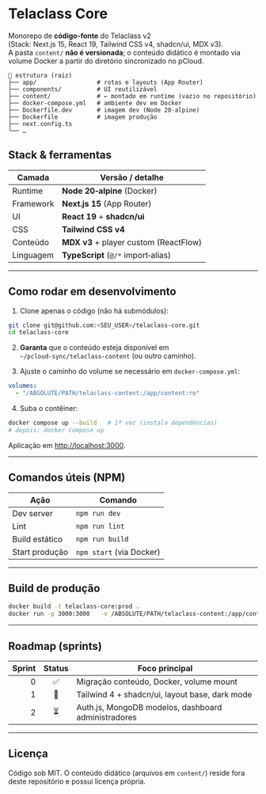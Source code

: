 # Telaclass Core

Monorepo de **código-fonte** do Telaclass v2  
(Stack: Next.js 15, React 19, Tailwind CSS v4, shadcn/ui, MDX v3).  
A pasta `content/` **não é versionada**; o conteúdo didático é montado via volume Docker a partir do diretório sincronizado no pCloud.

```text
📁 estrutura (raiz)
├── app/                 # rotas e layouts (App Router)
├── components/          # UI reutilizável
├── content/             # ← montado em runtime (vazio no repositório)
├── docker-compose.yml   # ambiente dev em Docker
├── Dockerfile.dev       # imagem dev (Node 20‑alpine)
├── Dockerfile           # imagem produção
├── next.config.ts
└── …
```

## Stack & ferramentas

| Camada        | Versão / detalhe                       |
|---------------|----------------------------------------|
| Runtime       | **Node 20‑alpine** (Docker)            |
| Framework     | **Next.js 15** (App Router)            |
| UI            | **React 19** + **shadcn/ui**           |
| CSS           | **Tailwind CSS v4**                    |
| Conteúdo      | **MDX v3** + player custom (ReactFlow) |
| Linguagem     | **TypeScript** (`@/*` import‑alias)    |

---

## Como rodar em desenvolvimento

1. Clone apenas o código (não há submódulos):

```bash
git clone git@github.com:<SEU_USER>/telaclass-core.git
cd telaclass-core
```

2. **Garanta** que o conteúdo esteja disponível em  
`~/pcloud-sync/telaclass-content` (ou outro caminho).

3. Ajuste o caminho do volume se necessário em `docker-compose.yml`:

```yaml
volumes:
  - "/ABSOLUTE/PATH/telaclass-content:/app/content:ro"
```

4. Suba o contêiner:

```bash
docker compose up --build   # 1ª vez (instala dependências)
# depois: docker compose up
```

Aplicação em <http://localhost:3000>.

---

## Comandos úteis (NPM)

| Ação              | Comando                 |
|-------------------|-------------------------|
| Dev server        | `npm run dev`           |
| Lint              | `npm run lint`          |
| Build estático    | `npm run build`         |
| Start produção    | `npm start` (via Docker)|

---

## Build de produção

```bash
docker build -t telaclass-core:prod .
docker run -p 3000:3000   -v /ABSOLUTE/PATH/telaclass-content:/app/content:ro   telaclass-core:prod
```

---

## Roadmap (sprints)

| Sprint | Status | Foco principal                                |
|-------:|:------:|-----------------------------------------------|
| 0 | ✅ | Migração conteúdo, Docker, volume mount                |
| 1 | 🚧 | Tailwind 4 + shadcn/ui, layout base, dark mode         |
| 2 | ⏳ | Auth.js, MongoDB modelos, dashboard administradores     |

---

## Licença

Código sob MIT. O conteúdo didático (arquivos em `content/`) reside fora deste repositório e possui licença própria.
